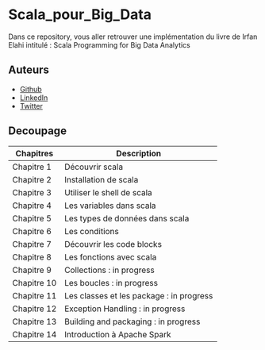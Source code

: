 # Scala_pour_Big_Data

Dans ce repository, vous aller retrouver une implémentation du livre de Irfan Elahi intitulé : Scala Programming for Big Data Analytics


## Auteurs

- [Github](https://www.github.com/KhalilouLahi-Samb)
- [LinkedIn](https://www.linkedin.com/in/ibrahima-samb-dev)
- [Twitter](https://www.twitter.com/Mister__iks)

## Decoupage

| Chapitres   | Description                              |
| ----------- | ---------------------------------------- |
| Chapitre 1  | Découvrir scala                          |
| Chapitre 2  | Installation de scala                    |
| Chapitre 3  | Utiliser le shell de scala               |
| Chapitre 4  | Les variables dans scala                 |
| Chapitre 5  | Les types de données dans scala          |
| Chapitre 6  | Les conditions                           |
| Chapitre 7  | Découvrir les code blocks                |
| Chapitre 8  | Les fonctions avec scala                 |
| Chapitre 9  | Collections : in progress                |
| Chapitre 10 | Les boucles : in progress                |
| Chapitre 11 | Les classes et les package : in progress |
| Chapitre 12 | Exception Handling : in progress         |
| Chapitre 13 | Building and packaging : in progress     |
| Chapitre 14 | Introduction à Apache Spark              |
